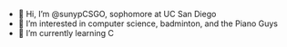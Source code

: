 - 👋 Hi, I’m @sunypCSGO, sophomore at UC San Diego
- 👀 I’m interested in computer science, badminton, and the Piano Guys
- 🌱 I’m currently learning C

<!---
sunypCSGO/sunypCSGO is a ✨ special ✨ repository because its `README.md` (this file) appears on your GitHub profile.
You can click the Preview link to take a look at your changes.
--->
